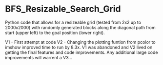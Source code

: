 # BFS_Resizable_Search_Grid
Python code that allows for a resizeable grid (tested from 2x2 up to 2000x2000) with randomly generated blocks along the diagonal path from start (upper left) to the goal position (lower right).

V1 - First attempt at code
V2 - Changing the plotting funtion from pcolor to imshow improved time to run by 8.3x. V1 was abandoned and V2 lived on getting the final features and code improvements. Any additional large code improvements will warrent a V3...
